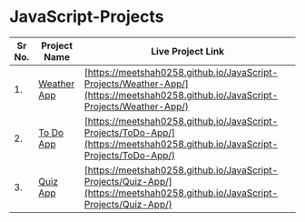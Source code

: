 # JavaScript-Projects

| Sr No. | Project Name | Live Project Link |
|---|---|---|
| 1. | [Weather App](Weather-App) | [https://meetshah0258.github.io/JavaScript-Projects/Weather-App/](https://meetshah0258.github.io/JavaScript-Projects/Weather-App/) |
| 2. | [To Do App](ToDo-App) | [https://meetshah0258.github.io/JavaScript-Projects/ToDo-App/](https://meetshah0258.github.io/JavaScript-Projects/ToDo-App/) |
| 3. | [Quiz App](Quiz-App) | [https://meetshah0258.github.io/JavaScript-Projects/Quiz-App/](https://meetshah0258.github.io/JavaScript-Projects/Quiz-App/) |
